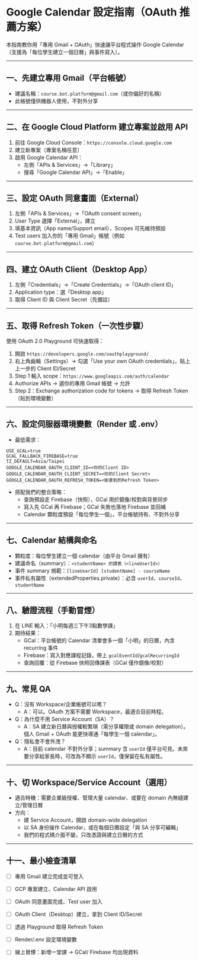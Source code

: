 # Google Calendar 設定指南（OAuth 推薦方案）

本指南教你用「專用 Gmail + OAuth」快速讓平台程式操作 Google Calendar（支援為「每位學生建立一個日曆」與事件寫入）。

---

## 一、先建立專用 Gmail（平台帳號）
- 建議名稱：`course.bot.platform@gmail.com`（或你偏好的名稱）
- 此帳號僅供機器人使用，不對外分享

---

## 二、在 Google Cloud Platform 建立專案並啟用 API
1. 前往 Google Cloud Console：`https://console.cloud.google.com`
2. 建立新專案（專案名稱任意）
3. 啟用 Google Calendar API：
   - 左側「APIs & Services」→「Library」
   - 搜尋「Google Calendar API」→「Enable」

---

## 三、設定 OAuth 同意畫面（External）
1. 左側「APIs & Services」→「OAuth consent screen」
2. User Type 選擇「External」，建立
3. 填基本資訊（App name/Support email），Scopes 可先維持預設
4. Test users 加入你的「專用 Gmail」帳號（例如 `course.bot.platform@gmail.com`）

---

## 四、建立 OAuth Client（Desktop App）
1. 左側「Credentials」→「Create Credentials」→「OAuth client ID」
2. Application type：選「Desktop app」
3. 取得 Client ID 與 Client Secret（先備註）

---

## 五、取得 Refresh Token（一次性步驟）
使用 OAuth 2.0 Playground 可快速取得：
1. 開啟 `https://developers.google.com/oauthplayground/`
2. 右上角齒輪（Settings）→ 勾選「Use your own OAuth credentials」，貼上上一步的 Client ID/Secret
3. Step 1 輸入 scope：`https://www.googleapis.com/auth/calendar`
4. Authorize APIs → 選你的專用 Gmail 帳號 → 允許
5. Step 2：Exchange authorization code for tokens → 取得 Refresh Token（貼到環境變數）

---

## 六、設定伺服器環境變數（Render 或 .env）
- 最低需求：
```
USE_GCAL=true
GCAL_FALLBACK_FIREBASE=true
TZ_DEFAULT=Asia/Taipei
GOOGLE_CALENDAR_OAUTH_CLIENT_ID=<你的Client ID>
GOOGLE_CALENDAR_OAUTH_CLIENT_SECRET=<你的Client Secret>
GOOGLE_CALENDAR_OAUTH_REFRESH_TOKEN=<剛拿到的Refresh Token>
```
- 搭配我們的整合策略：
  - 查詢預設走 Firebase（快照），GCal 用於鏡像/校對與背景同步
  - 寫入先 GCal 再 Firebase；GCal 失敗也落地 Firebase 並回補
  - Calendar 顆粒度預設「每位學生一個」，平台帳號持有、不對外分享

---

## 七、Calendar 結構與命名
- 顆粒度：每位學生建立一個 calendar（由平台 Gmail 擁有）
- 建議命名（summary）：`<studentName> 的課表（<lineUserId>）`
- 事件 summary 規範：`[lineUserId] [studentName] - courseName`
- 事件私有屬性（extendedProperties.private）：必含 `userId`、`courseId`、`studentName`

---

## 八、驗證流程（手動冒煙）
1. 在 LINE 輸入：「小明每週三下午3點數學課」
2. 期待結果：
   - GCal：平台帳號的 Calendar 清單會多一個「小明」的日曆，內含 recurring 事件
   - Firebase：寫入對應課程記錄，帶上 `gcalEventId`/`gcalRecurringId`
   - 查詢回覆：從 Firebase 快照回傳課表（GCal 僅作鏡像/校對）

---

## 九、常見 QA
- Q：沒有 Workspace/企業帳號可以嗎？
  - A：可以。OAuth 方案不需要 Workspace，最適合目前時程。
- Q：為什麼不用 Service Account（SA）？
  - A：SA 建立新日曆與授權較繁瑣（需分享權限或 domain delegation）。個人 Gmail + OAuth 能更快導通「每學生一個 calendar」。
- Q：隱私會不會外洩？
  - A：目前 calendar 不對外分享；summary 含 `userId` 僅平台可見。未來要分享給家長時，可改為不顯示 `userId`，僅保留在私有屬性。

---

## 十、切 Workspace/Service Account（選用）
- 適合時機：需要企業級授權、管理大量 calendar、或要在 domain 內無縫建立/管理日曆
- 方向：
  - 建 Service Account，開啟 domain-wide delegation
  - 以 SA 身份操作 Calendar，或在每個日曆設定「與 SA 分享可編輯」
  - 我們的程式碼介面不變，只改憑證與建立日曆的方式

---

## 十一、最小檢查清單
- [ ] 專用 Gmail 建立完成並可登入
- [ ] GCP 專案建立、Calendar API 啟用
- [ ] OAuth 同意畫面完成、Test user 加入
- [ ] OAuth Client（Desktop）建立，拿到 Client ID/Secret
- [ ] 透過 Playground 取得 Refresh Token
- [ ] Render/.env 設定環境變數
- [ ] 線上冒煙：新增一堂課 → GCal/ Firebase 均出現資料


